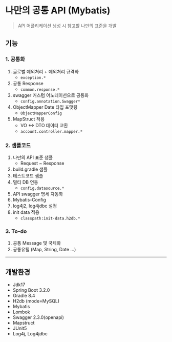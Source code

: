 # 나만의 공통 API (Mybatis)
> API 어플리케이션 생성 시 참고할 나만의 표준을 개발

## 기능
### 1. 공통화
1. 글로벌 예외처리 + 예외처리 규격화
   - `exception.*`
2. 공통 Response
   - `common.response.*`
3. swagger 커스텀 어노테이션으로 공통화
   - `config.annotation.Swagger*`
4. ObjectMapper Date 타입 포맷팅
   - `ObjectMapperConfig`
5. MapStruct 적용
   - VO <-> DTO 데이터 교환
   - `account.controller.mapper.*`

### 2. 샘플코드
1. 나만의 API 표준 샘플
   - Request ~ Response
2. build.gradle 샘플
3. 테스트코드 샘플
4. 멀티 DB 연동
   - `config.datasource.*`
5. API swagger 명세 자동화
6. Mybatis-Config
7. log4j2, log4jdbc 설정
8. init data 적용
   - `classpath:init-data.h2db.*`

### 3. To-do
1. 공통 Message 및 국제화
2. 공통유틸 (Map, String, Date ...)

---

## 개발환경
* Jdk17
* Spring Boot 3.2.0
* Gradle 8.4
* H2db (mode=MySQL)
* Mybatis
* Lombok
* Swagger 2.3.0(openapi)
* Mapstruct
* JUnit5
* Log4j, Log4jdbc

